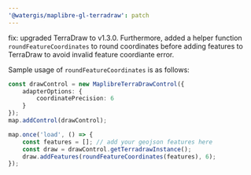 ```yaml
---
'@watergis/maplibre-gl-terradraw': patch
---
```


fix: upgraded TerraDraw to v1.3.0. Furthermore, added a helper function `roundFeatureCoordinates` to round coordinates before adding features to TerraDraw to avoid invalid feature coordiante error.

Sample usage of `roundFeatureCoordinates` is as follows:

```ts
const drawControl = new MaplibreTerraDrawControl({
	adapterOptions: {
		coordinatePrecision: 6
	}
});
map.addControl(drawControl);

map.once('load', () => {
	const features = []; // add your geojson features here
	const draw = drawControl.getTerradrawInstance();
	draw.addFeatures(roundFeatureCoordinates(features), 6);
});
```
